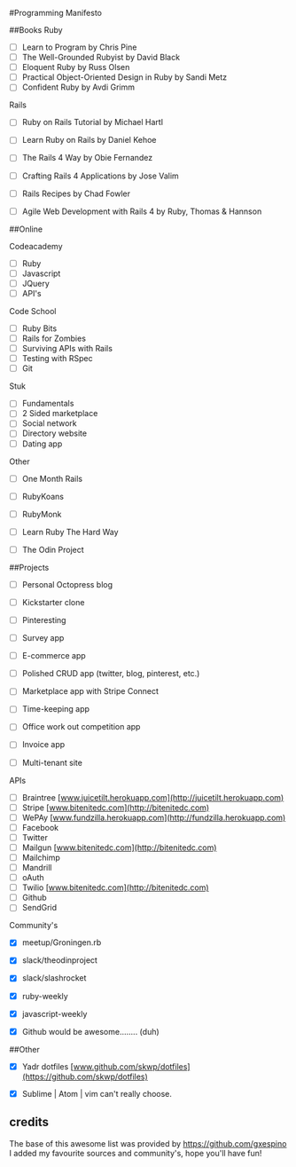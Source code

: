 #Programming Manifesto


##Books
Ruby
- [ ] Learn to Program by Chris Pine
- [ ] The Well-Grounded Rubyist by David Black
- [ ] Eloquent Ruby by Russ Olsen
- [ ] Practical Object-Oriented Design in Ruby by Sandi Metz
- [ ] Confident Ruby by Avdi Grimm

Rails
- [ ] Ruby on Rails Tutorial by Michael Hartl
- [ ] Learn Ruby on Rails by Daniel Kehoe
- [ ] The Rails 4 Way by Obie Fernandez
- [ ] Crafting Rails 4 Applications by Jose Valim
- [ ] Rails Recipes by Chad Fowler
- [ ] Agile Web Development with Rails 4 by Ruby, Thomas & Hannson

 
##Online

Codeacademy
- [ ] Ruby
- [ ] Javascript
- [ ] JQuery
- [ ] API's

Code School
- [ ] Ruby Bits
- [ ] Rails for Zombies
- [ ] Surviving APIs with Rails
- [ ] Testing with RSpec
- [ ] Git

Stuk
- [ ] Fundamentals
- [ ] 2 Sided marketplace 
- [ ] Social network 
- [ ] Directory website
- [ ] Dating app

Other
- [ ] One Month Rails
- [ ] RubyKoans
- [ ] RubyMonk
- [ ] Learn Ruby The Hard Way
- [ ] The Odin Project 



##Projects
- [ ] Personal Octopress blog 
- [ ] Kickstarter clone 
- [ ] Pinteresting
- [ ] Survey app
- [ ] E-commerce app 
- [ ] Polished CRUD app (twitter, blog, pinterest, etc.)
- [ ] Marketplace app with Stripe Connect 
- [ ] Time-keeping app
- [ ] Office work out competition app
- [ ] Invoice app
- [ ] Multi-tenant site 
 

APIs
- [ ] Braintree [www.juicetilt.herokuapp.com](http://juicetilt.herokuapp.com)
- [ ] Stripe [www.bitenitedc.com](http://bitenitedc.com)
- [ ] WePAy [www.fundzilla.herokuapp.com](http://fundzilla.herokuapp.com)
- [ ] Facebook
- [ ] Twitter
- [ ] Mailgun [www.bitenitedc.com](http://bitenitedc.com)
- [ ] Mailchimp
- [ ] Mandrill
- [ ] oAuth
- [ ] Twilio [www.bitenitedc.com](http://bitenitedc.com)
- [ ] Github
- [ ] SendGrid

Community's 
- [x] meetup/Groningen.rb
- [x] slack/theodinproject
- [x] slack/slashrocket
- [X] ruby-weekly
- [x] javascript-weekly
- [x] Github would be awesome........ (duh)


##Other
- [x] Yadr dotfiles [www.github.com/skwp/dotfiles](https://github.com/skwp/dotfiles)
- [x] Sublime | Atom | vim can't really choose. 


 
## credits 
The base of this awesome list was provided by  https://github.com/gxespino 
I added my favourite sources and community's, hope you'll have fun!
